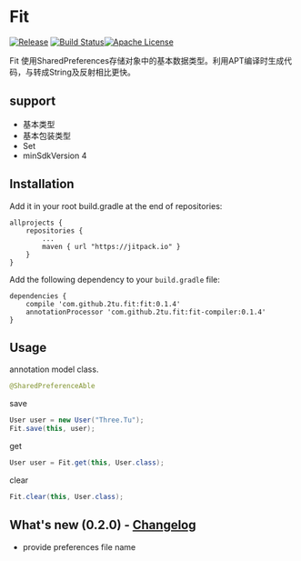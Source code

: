 # Fit

[![Release](https://jitpack.io/v/2tu/fit.svg)](https://jitpack.io/#2tu/fit) [![Build Status](https://travis-ci.org/2tu/fit.svg?branch=master)](https://travis-ci.org/2tu/fit)[![Apache License](http://img.shields.io/hexpm/l/plug.svg?style=flat)](https://github.com/kentarosasaki/raspberrypi/blob/master/LICENSE)

Fit 使用SharedPreferences存储对象中的基本数据类型。利用APT编译时生成代码，与转成String及反射相比更快。

## support
* 基本类型
* 基本包装类型
* Set<String>
* minSdkVersion 4



## Installation
Add it in your root build.gradle at the end of repositories:

```
allprojects {
	repositories {
		...
		maven { url "https://jitpack.io" }
	}
}
```
Add the following dependency to your `build.gradle` file:

```
dependencies {
    compile 'com.github.2tu.fit:fit:0.1.4'
    annotationProcessor 'com.github.2tu.fit:fit-compiler:0.1.4'
}
```

## Usage
annotation model class.
```java
@SharedPreferenceAble
```

save
```java
User user = new User("Three.Tu");
Fit.save(this, user);
```
get
```java
User user = Fit.get(this, User.class);
```
clear
```java
Fit.clear(this, User.class);
```

## What's new (0.2.0) - [Changelog](https://github.com/2tu/fit/blob/master/CHANGELOG.md)
* provide preferences file name
